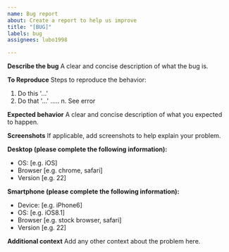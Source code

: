 ```yaml
---
name: Bug report
about: Create a report to help us improve
title: "[BUG]"
labels: bug
assignees: lubo1998

---
```


**Describe the bug**
A clear and concise description of what the bug is.

**To Reproduce**
Steps to reproduce the behavior:
1. Do this '...'
2. Do that '...'
.....
n. See error

**Expected behavior**
A clear and concise description of what you expected to happen.

**Screenshots**
If applicable, add screenshots to help explain your problem.

**Desktop (please complete the following information):**
 - OS: [e.g. iOS]
 - Browser [e.g. chrome, safari]
 - Version [e.g. 22]

**Smartphone (please complete the following information):**
 - Device: [e.g. iPhone6]
 - OS: [e.g. iOS8.1]
 - Browser [e.g. stock browser, safari]
 - Version [e.g. 22]

**Additional context**
Add any other context about the problem here.
